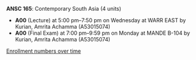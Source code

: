 **ANSC 165**: Contemporary South Asia (4 units)

- **A00** (Lecture) at 5:00 pm–7:50 pm on Wednesday at WARR EAST by Kurian, Amrita Achamma (A53015074)
- **A00** (Final Exam) at 7:00 pm–9:59 pm on Monday at MANDE B-104 by Kurian, Amrita Achamma (A53015074)

[Enrollment numbers over time](./ANSC165.tsv)
